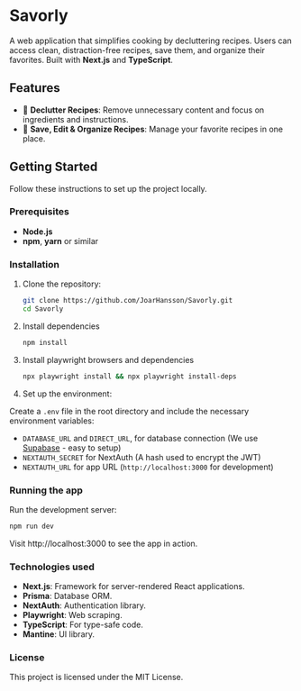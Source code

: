# Savorly

A web application that simplifies cooking by decluttering recipes. Users can access clean, distraction-free recipes, save them, and organize their favorites. Built with **Next.js** and **TypeScript**.

## Features

- 🧹 **Declutter Recipes**: Remove unnecessary content and focus on ingredients and instructions.  
- 📂 **Save, Edit & Organize Recipes**: Manage your favorite recipes in one place.  


## Getting Started

Follow these instructions to set up the project locally.

### Prerequisites

- **Node.js**
- **npm**, **yarn** or similar


### Installation

1. Clone the repository:

   ```bash
   git clone https://github.com/JoarHansson/Savorly.git
   cd Savorly
   ```

2. Install dependencies

   ```bash
   npm install
   ```

3. Install playwright browsers and dependencies

   ```bash
   npx playwright install && npx playwright install-deps
   ```

4. Set up the environment:

Create a `.env` file in the root directory and include the necessary environment variables:
- `DATABASE_URL` and `DIRECT_URL`, for database connection (We use [Supabase](https://supabase.com/) - easy to setup)
- `NEXTAUTH_SECRET` for NextAuth (A hash used to encrypt the JWT)
- `NEXTAUTH_URL` for app URL (`http://localhost:3000` for development)

### Running the app

Run the development server:

   ```bash
   npm run dev
   ```

Visit http://localhost:3000 to see the app in action.

### Technologies used

- **Next.js**: Framework for server-rendered React applications.
- **Prisma**: Database ORM.
- **NextAuth**: Authentication library.
- **Playwright**: Web scraping.
- **TypeScript**: For type-safe code.
- **Mantine**: UI library.

### License

This project is licensed under the MIT License.
